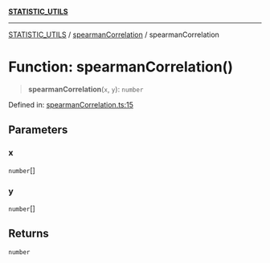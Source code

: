 [**STATISTIC_UTILS**](../../README.md)

***

[STATISTIC_UTILS](../../README.md) / [spearmanCorrelation](../README.md) / spearmanCorrelation

# Function: spearmanCorrelation()

> **spearmanCorrelation**(`x`, `y`): `number`

Defined in: [spearmanCorrelation.ts:15](https://github.com/dailker/everyutil/blob/26e2bb73429918cf0d08899e9efd90b82a42c92e/src/statistic/spearmanCorrelation.ts#L15)

## Parameters

### x

`number`[]

### y

`number`[]

## Returns

`number`
